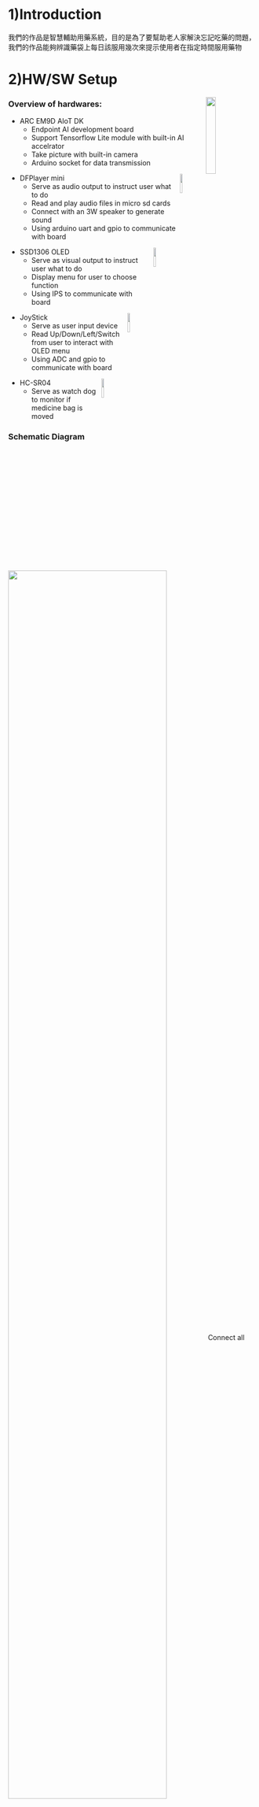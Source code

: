 # 1)Introduction
我們的作品是智慧輔助用藥系統，目的是為了要幫助老人家解決忘記吃藥的問題，我們的作品能夠辨識藥袋上每日該服用幾次來提示使用者在指定時間服用藥物
# 2)HW/SW Setup
<img src="./img_src/ARC_EM9D.jpg" width="20%" align="right"/>

### Overview of hardwares:

*  ARC EM9D AIoT DK
    * Endpoint AI development board
    * Support Tensorflow Lite module with built-in AI accelrator
    * Take picture with built-in camera
    * Arduino socket for data transmission

<img src="./img_src/DFPlayer.jpg" width="10%" align="right"/>

*  DFPlayer mini
    * Serve as audio output to instruct user what to do
    * Read and play audio files in micro sd cards
    * Connect with an 3W speaker to generate sound
    * Using arduino uart and gpio to communicate with board


<img src="./img_src/SSD1306_OLED.jpg" width="10%" align="right"/>

* SSD1306 OLED
    * Serve as visual output to instruct user what to do
    * Display menu for user to choose function
    * Using IPS to communicate with board

<img src="./img_src/JoyStick.jpg" width="10%" align="right"/>

* JoyStick
    * Serve as user input device
    * Read Up/Down/Left/Switch from user to interact with OLED menu
    * Using ADC and gpio to communicate with board

<img src="./img_src/HC-SR04.jpg" width="10%" align="right"/>

* HC-SR04
    * Serve as watch dog to monitor if medicine bag is moved

### Schematic Diagram
<img src="./img_src/HWScheme.png" width="80%" align="center"/>
Connect all components as picture show.


### Compile the prog

```bash
git clone https://github.com/ARC-AIOT/Hardware
$ mv Hardware Synopsys_SDK_V22.01/
$ cd Synopsys_SDK_V22.01/Hardware/combine
make && make flash
```
Upload the image file to the board, press the rst btn and enjoy
### Upload the prog
1. 在cygwin以及ubuntu裡使用make以及make flash把我們的程式碼編譯並產生image檔  
2. 根據教程中把J20以及J11腳位短路  
3. 把image檔燒錄進板子  
4. 燒錄完成後把J20以及J11開路  
5. 按下reset按鈕初始化系統，至此前置設定工作已經完成  


# 3)User Manual
### Function Overview
* Time setting:
    Setup system time
* text detect:
    Using camera to recognize proper frequency to take medicine
* When to take med:
    Show and read out when you should take medicine next time

**Mind:**
    One should setup system time before using text detect to ensure the system work properly.

### Main menu
You should see the menu from OLED like this once you open the device:
```
+---------------------+
|Sat Jan 1 2022       |
|00:00                |
|> time setting       |
|  text detect        |
|  When to take med   |
|                     |
|                     |
+---------------------+
```
You can use joystick to select the function you want, cursor will move based on joystick state.
```
+----------+         +----------+
|          |   Joy   |          |
|          |  Stick  | Up       |
|          |         |          |
|          v         |          |
|    +-----+---------+-----+    |
|    |Sat Jan 1 2022       |    |
|    |00:00                |    |
|    |> time setting       |    |
|    |  text detect        |    |
|    |  When to take med   |    |
|    |                     |    |
|    |                     |    |
|    +-----+---------------+    |
|          |                    |
|          |   Joy              |
|     Down |  Stick             |
|          |                    |
|          v                    |
|    +-----+---------------+    |
|    |Sat Jan 1 2022       |    |
|    |00:00                |    |
|    |  time setting       |    |
|    |> text detect        |    |
|    |  When to take med   |    |
|    |                     |    |
|    |                     |    |
|    +-----+---------+-----+    |
|          |         ^          |
|          |   Joy   |          |
|     Down |  Stick  | Up       |
|          |         |          |
|          v         |          |
|    +-----+---------+-----+    |
|    |Sat Jan 1 2022       |    |
|    |00:00                |    |
|    |  time setting       |    |
|    |  text detect        |    |
|    |> When to take med   |    |
|    |                     |    |
|    |                     |    |
|    +-----+---------+-----+    |
|          |         ^          |
|          |   Joy   |          |
|     Down |  Stick  |          |
|          |         |          |
+----------+         +----------+
```
### Function Usage:
* Time setting:
move cursor to the "time setting" funct and press the btn
```
+---------------------+
|Sat Jan 1 2022       |
|00:00                |
|> time setting       |
|  text detect        |
|  When to take med   |
|                     |
|                     |
+---------------------+
```
And you can use joystick to set system time.
Use up/down to increase/decrease time
Press the button to comfirm a time setting.
```
                              +---------------------+       +---------------------+       +---------------------+       +---------------------+       +---------------------+
                              |                     |       |                     |       |                     |       |                     |       |                     |
                              |                     |       |                     |       |                     |       |                     |       |                     |
                              |years:               |       |month:               |       |Day:                 |       |Time:                |       |Time:                |
                              |2023                 |       |02                   |       |02                   |       |01:XX                |       |XX:01                |
                              |                     |       |                     |       |                     |       |                     |       |                     |
                              |                     |       |                     |       |                     |       |                     |       |                     |
                              |                     |       |                     |       |                     |       |                     |       |                     |
                              +---------------+-----+       +---------------+-----+       +---------------+-----+       +---------------+-----+       +---------------+-----+
                                        Joy   ^                       Joy   ^                       Joy   ^                       Joy   ^                       Joy   ^
                                       Stick  | Up                   Stick  | Up                   Stick  | Up                   Stick  | Up                   Stick  | Up
                                              |                             |                             |                             |                             |
                                              |                             |                             |                             |                             |
+---------------------+       +---------------+-----+       +---------------+-----+       +---------------+-----+       +---------------+-----+       +---------------+-----+
|Sat Jan 1 2022       |       |                     |       |                     |       |                     |       |                     |       |                     |
|00:00                | Press |                     | Press |                     | Press |                     | Press |                     | Press |                     |
|> time setting       |  Btn  |years:               |  Btn  |month:               |  Btn  |Day:                 |  Btn  |Time:                |  Btn  |Time:                |
|  text detect        +------>|2022                 +------>|01                   +------>|01                   +------>|00:XX                +------>|XX:00                |
|  When to take med   |       |                     |       |                     |       |                     |       |                     |       |                     |
|                     |       |                     |       |                     |       |                     |       |                     |       |                     |
|                     |       |                     |       |                     |       |                     |       |                     |       |                     |
+---------------------+       +-----+---------------+       +-----+---------------+       +-----+---------------+       +-----+---------------+       +-----+---------------+
                                    |   Joy                       |   Joy                       |   Joy                       |   Joy                       |   Joy
                               Down |  Stick                 Down |  Stick                 Down |  Stick                 Down |  Stick                 Down |  Stick
                                    |                             |                             |                             |                             |
                                    v                             v                             v                             v                             v
                              +-----+---------------+       +-----+---------------+       +-----+---------------+       +-----+---------------+       +-----+---------------+
                              |                     |       |                     |       |                     |       |                     |       |                     |
                              |                     |       |                     |       |                     |       |                     |       |                     |
                              |years:               |       |month:               |       |Day:                 |       |Time:                |       |Time:                |
                              |2021                 |       |12                   |       |31                   |       |23:XX                |       |XX:59                |
                              |                     |       |                     |       |(might be 28/29/30,  |       |                     |       |                     |
                              |                     |       |                     |       | based on month)     |       |                     |       |                     |
                              |                     |       |                     |       |                     |       |                     |       |                     |
                              +---------------------+       +---------------------+       +---------------------+       +---------------------+       +---------------------+

```
* Text detect:
text detect:
move cursor to the "text detect" funct and press the btn
```
+---------------------+
|Sat Jan 1 2022       |
|00:00                |
|  time setting       |
|> text detect        |
|  When to take med   |
|                     |
|                     |
+---------------------+
```
Put medicine bag in front of camera, then press button to start detect.
There will be two situation:
1. Detect failed. 
You will hear the device indicate you the detection is failed, check if you put the well and make sure it is flatted welled without wrinkles.
You can back to menu by move joystick left.
After everything is setup perfectly, select "text detect" to detect text again.
```
+---------------------+       +---------------------+
|Sat Jan 1 2022       | Press |Sat Jan 1 2022       |
|00:00                |  Btn  |00:00                |
|  time setting       +------>|                     |
|> text detect        |       |                     |
|  When to take med   |<------+                     |
|                     | Stick |                     |
|                     | left  |<- back              |
+---------------------+       +---------------------+
(The failed detect audio well be played)
* Flow diagram if detect failed
```
2. Detect success.
You will hear the device indicate you the detection result (proper freq to take medicine), then the device would show a menu for you to choose your next to take medicine.
Move joystick Up/Down to select when will you take medicine next time,
press btn to ensure your sel.
After you select next time to take the med, the device will show your selection on screen and read out lout.
Then, after few sec, you'll hear the device saying: "Please put medicine bag into the box." and show "Put med into box" on screen.
Please put the bag in front of HC-SR04, otherwise you'll hear the device keeping saying: "Please put medicine bag into the box." until
you do so.
You can back to menu by move joystick left after all.
```
+---------------------+       +---------------------+       +---------------------+       +---------------------+
|Sat Jan 1 2022       |       |Sat Jan 1 2022       |       |Sat Jan 1 2022       | After |Sat Jan 1 2022       |
|00:00                | Press |00:00                | Press |00:00                |  few  |00:00                |
|  time setting       |  Btn  |                     |  Btn  |Next time to take med|  sec  |Put med into box     |
|> text detect        +------>|> After breakfast    +------>|After breakfast      +------>|                     |
|  When to take med   |       |  After lunch        |       |                     |       |                     |
|                     |       |  After dinner       |       |                     |       |                     |
|                     |       |  Before sleep       |       |                     |       |<- back              |
+----------+----------+       +---------------------+       +---------------------+       +----------+----------+
           ^                  (Play the detect result)       (Play the sel by user)                  |(Keeping play  
           |                                                                                         |"put med into box")
           |                                                                                         |
           +-----------------------------------------------------------------------------------------+
                                                Stick left
* Flow diagram if detect success
```
* When to take med
There will be two situation:
1. You haven't use detect text before or the nearest time you FAILED to detect text.
You'll hear device ask you go to "detect text" function first, the device will also show this indication on screen.
You can back to menu by move joystick left.
```
+---------------------+       +---------------------+
|Sat Jan 1 2022       | Press |                     |
|00:00                |  Btn  |                     |
|  time setting       +------>|Please go to         |
|  text detect        |       |text detect first    |
|> When to take med   |<------+                     |
|                     | Stick |                     |
|                     | left  |<- back              |
+---------------------+       +---------------------+
                        (Play audio "Please go detect text first")
* Flow diagram if you haven't use detect text before or the nearest time you FAILED to detect text.
```


2. You have detect text SUCCESSFULLY before
The device will read out when you should take medicine next time, those info will also show on screen.
You can back to menu by move joystick left.
```
+---------------------+       +---------------------+
|Sat Jan 1 2022       | Press |Sat Jan 1 2022       |
|00:00                |  Btn  |00:00                |
|  time setting       +------>|You have already     |
|  text detect        |       |taken med before     |
|> When to take med   |<------+Next time to take:   |
|                     | Stick |xx:xx                |
|                     | left  |<- back              |
+---------------------+       +---------------------+
                        (Read out when you should take med)
* Flow diagram if you have detect text SUCCESSFULLY before.
```



